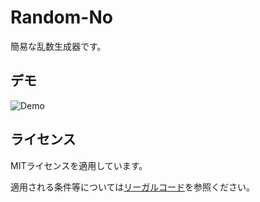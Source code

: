 <!--
Random-No
Copyright (c) 2021~Present Nakatai.
This software is released under the MIT License.
https://opensource.org/licenses/mit-license.php
-->
# Random-No

簡易な乱数生成器です。

## デモ

![Demo](https://i.imgur.com/tmp7ELf.gif)

## ライセンス

MITライセンスを適用しています。

適用される条件等については[リーガルコード](https://raw.githubusercontent.com/Nakatai-0322/Random-No/main/LICENSE)を参照ください。
